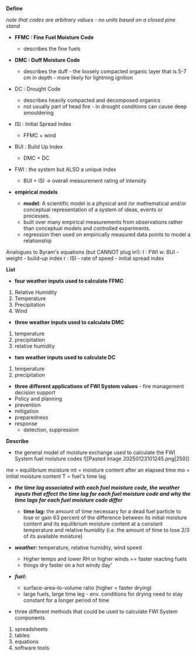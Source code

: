 **Define**

*note that codes are arbitrary values - no units*
*based on a closed pine stand*

- **FFMC : Fine Fuel Moisture Code**
	- describes the fine fuels

- **DMC : Duff Moisture Code**
	- describes the duff - the loosely compacted organic layer that is 5-7 cm in depth - more likely for lightning ignition

- DC : Drought Code
	- describes heavily compacted and decomposed organics
	- not usually part of head fire - in drought conditions can cause deep smouldering

- ISI : Initial Spread Index
	- FFMC + wind

- BUI : Build Up Index
	- DMC + DC

- FWI : the system but ALSO a unique index
	- BUI + ISI -> overall measurement rating of intensity

- **empirical models**
	- **model**: A scientific model is a physical and /or mathematical and/or conceptual  representation of a system of ideas, events or processes.
	- built over many empirical measurements from observations rather than conceptual models and controlled experiments. 
	- regression then used on empirically measured data points to model a relationship


Analogues to Byram's equations (but CANNOT plug in!):
I : FWI
w: BUI -weight - build-up index
r : ISI - rate of speed - initial spread index

**List**

- **four weather inputs used to calculate FFMC**
1. Relative Humidity
2. Temperature
3. Precipitation
4. Wind

- **three weather inputs used to calculate DMC**
1. temperature
2. precipitation
3. relative humidity

- **two weather inputs used to calculate DC**
1. temperature
2. precipitation

- **three different applications of FWI System values** - fire management decision support
- Policy and planning
- prevention
- mitigation
- preparedness 
- response
	- detection, suppression

**Describe**

- the general model of moisture exchange used to calculate the FWI System fuel moisture codes
![[Pasted image 20250123101245.png|250]]


me = equilibrium moisture
mt = moisture content after an elapsed time
mo = initial moisture content
T = fuel's time lag

- ***the time lag associated with each fuel moisture code, the weather inputs that effect the time lag for each fuel moisture code and why the time lags for each fuel moisture code differ***

	- **time lag:** the amount of time necessary for a dead fuel particle to lose or gain 63 percent of the difference between its initial moisture content and its equilibrium moisture content at a constant temperature and relative humidity (i.e. the amount of time to lose 2/3 of its available moisture)

- ***weather:*** temperature, relative humidity, wind speed
	- Higher temps and lower RH or higher winds == faster reacting fuels
	- things dry faster on a hot windy day'
- ***fuel:*** 
	- surface-area-to-volume ratio (higher = faster drying)
	- large fuels, large time leg - env. conditions for drying need to stay constant for a longer period of time

- three different methods that could be used to calculate FWI System components
1. spreadsheets
2. tables
3. equations
4. software tools